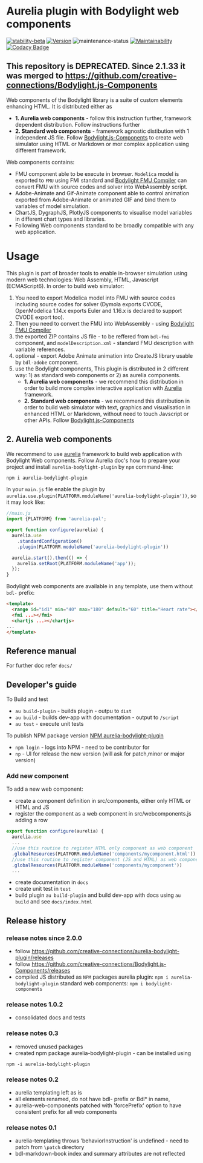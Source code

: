 # Aurelia plugin with Bodylight web components 
[![stability-beta](https://img.shields.io/badge/stability-beta-33bbff.svg)](https://github.com/mkenney/software-guides/blob/master/STABILITY-BADGES.md#beta)
[![Version](https://img.shields.io/npm/v/aurelia-bodylight-plugin.svg)](https://www.npmjs.com/package/aurelia-bodylight-plugin)
![maintenance-status](https://img.shields.io/badge/maintenance-deprecated-red.svg)
[![Maintainability](https://api.codeclimate.com/v1/badges/3b493506de72a23d92b7/maintainability)](https://codeclimate.com/github/creative-connections/aurelia-bodylight-plugin/maintainability)
[![Codacy Badge](https://app.codacy.com/project/badge/Grade/f65c739d0c584ead9bec6d5d3f2031ce)](https://www.codacy.com/gh/creative-connections/aurelia-bodylight-plugin/dashboard?utm_source=github.com&amp;utm_medium=referral&amp;utm_content=creative-connections/aurelia-bodylight-plugin&amp;utm_campaign=Badge_Grade)

## This repository is DEPRECATED. Since 2.1.33 it was merged to https://github.com/creative-connections/Bodylight.js-Components



Web components of the Bodylight library is a suite of custom elements enhancing HTML.
It is distributed either as  
* **1. Aurelia web components** - follow this instruction further, framework dependent distribution. Follow instructions further
* **2. Standard web components** - framework agnostic distibution with 1 independent JS file. Follow [Bodylight.js-Components](https://github.com/creative-connections/Bodylight.js-Components) to create web simulator using HTML or Markdown or mor complex application using different framework.

Web components contains:
* FMU component able to be execute in browser. `Modelica` model is exported to `FMU` using FMI standard and [Bodylight FMU Compiler](https://github.com/creative-connections/Bodylight.js-FMU-Compiler) can convert FMU with source codes and solver into WebAssembly script.
* Adobe-Animate and Gif-Animate component able to control animation exported from Adobe-Animate or animated GIF and bind them to variables of model simulation.
* ChartJS, DygraphJS, PlotlyJS components to visualise model variables in different chart types and libraries.
* Following Web components standard to be broadly compatible with any web application.


# Usage
This plugin is part of broader tools to enable in-browser simulation using modern web technologies: Web Assembly, HTML, Javascript (ECMAScript6).
In order to build web simulator:
1) You need to export Modelica model into FMU with source codes including source codes for solver (Dymola exports CVODE, OpenModelica 1.14.x exports Euler and 1.16.x is declared to support CVODE export too).
2) Then you need to convert the FMU into WebAssembly - using [Bodylight FMU Compiler](https://github.com/creative-connections/Bodylight.js-FMU-Compiler) 
3) the exported ZIP contains JS file - to be reffered from `bdl-fmi` component, and `modelDescription.xml` - standard FMU description with variable references.
4) optional - export Adobe Animate animation into CreateJS library usable by `bdl-adobe` component.
5) use the Bodylight components, This plugin is distributed in 2 different way: 1) as standard web components or 2) as aurelia components.
   * **1. Aurelia web components** - we recommend this distribution in order to build more complex interactive application with [Aurelia](https://aurelia.io) framework.   
   * **2. Standard web components** - we recommend this distribution in order to build web simulator with text, graphics and visualisation in enhanced HTML or Markdown, without need to touch Javscript or other APIs.
    Follow [Bodylight.js-Components](https://github.com/creative-connections/Bodylight.js-Components)  

## 2. Aurelia web components

We recommend to use [aurelia](https://aurelia.io) framework to build web application with Bodylight Web components.
Follow Aurelia doc's how to prepare your project and  install `aurelia-bodylight-plugin` by `npm` command-line:
```bash
npm i aurelia-bodylight-plugin
```

In your `main.js` file enable the plugin by `aurelia.use.plugin(PLATFORM.moduleName('aurelia-bodylight-plugin'))`, so it may look like:
```javascript
//main.js
import {PLATFORM} from 'aurelia-pal';

export function configure(aurelia) {
  aurelia.use
    .standardConfiguration()
    .plugin(PLATFORM.moduleName('aurelia-bodylight-plugin'))

  aurelia.start().then(() => {
    aurelia.setRoot(PLATFORM.moduleName('app'));
  });
}
```
Bodylight web components are available in any template, use them without `bdl-` prefix:
```html
<template>
  <range id="id1" min="40" max="180" default="60" title="Heart rate"></range>
  <fmi ...></fmi>
  <chartjs ...></chartjs>
...
</template>
```
## Reference manual
For further doc refer `docs/` 

## Developer's guide

To Build and test
* `au build-plugin` - builds plugin - outpu to `dist`
* `au build` - builds dev-app with documentation - output to `/script`
* `au test` - execute unit tests

To publish NPM package version [NPM aurelia-bodylight-plugin](https://www.npmjs.com/package/aurelia-bodylight-plugin)
* `npm login` - logs into NPM - need to be contributor for  
* `np` - UI for release the new version (will ask for patch,minor or major version)

### Add new component
To add a new web component:
* create a component definition in src/components, either only HTML or HTML and JS
* register the component as a web component in src/webcomponents.js adding a row
```javascript
export function configure(aurelia) {
  aurelia.use
  ...
  //use this routine to register HTML only component as web component
  .globalResources(PLATFORM.moduleName('components/mycomponent.html'))
  //use this routine to register component (JS and HTML) as web component
  .globalResources(PLATFORM.moduleName('components/mycomponent'))
  ...
```

* create documentation in `docs`
* create unit test in `test` 
* build plugin `au build-plugin` and build dev-app with docs using `au build` and see `docs/index.html` 

## Release history
### release notes since 2.0.0
* follow https://github.com/creative-connections/aurelia-bodylight-plugin/releases 
* follow https://github.com/creative-connections/Bodylight.js-Components/releases
* compiled JS distributed as `NPM` packages aurelia plugin: `npm i aurelia-bodylight-plugin` standard web components: `npm i bodylight-components` 
### release notes 1.0.2
* consolidated docs and tests
### release notes 0.3
* removed unused packages
* created npm package aurelia-bodylight-plugin - can be installed using 
```
npm -i aurelia-bodylight-plugin
```
### release notes 0.2
* aurelia templating left as is
* all elements renamed, do not have bdl- prefix or Bdl* in name,
* aurelia-web-components patched with 'forcePrefix' option to have consistent prefix for all web components
### release notes 0.1
* aurelia-templating throws 'behaviorInstruction' is undefined - need to patch from `\patch` directory
* bdl-markdown-book index and summary attributes are not reflected

